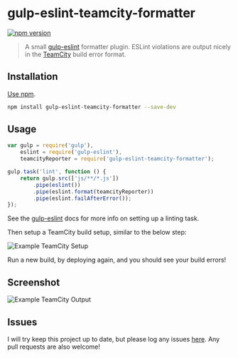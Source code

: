 # gulp-eslint-teamcity-formatter
[![npm version](https://badge.fury.io/js/gulp-eslint-teamcity-formatter.svg)](http://badge.fury.io/js/gulp-eslint-teamcity-formatter)

> A small [gulp-eslint](https://github.com/adametry/gulp-eslint) formatter plugin.
ESLint violations are output nicely in the
[TeamCity](https://www.jetbrains.com/teamcity/) build error format.

## Installation

[Use npm](https://docs.npmjs.com/cli/install).

```sh
npm install gulp-eslint-teamcity-formatter --save-dev
```

## Usage

```javascript
var gulp = require('gulp'),
    eslint = require('gulp-eslint'),
    teamcityReporter = require('gulp-eslint-teamcity-formatter');

gulp.task('lint', function () {
    return gulp.src(['js/**/*.js'])
        .pipe(eslint())
        .pipe(eslint.format(teamcityReporter))
        .pipe(eslint.failAfterError());
});
```
See the [gulp-eslint](https://github.com/adametry/gulp-eslint#usage) docs for
more info on setting up a linting task.

Then setup a TeamCity build setup, similar to the below step:

![Example TeamCity Setup](https://i.imgur.com/j7qMSYg.jpg)

Run a new build, by deploying  again, and you should see your build errors!

## Screenshot

![Example TeamCity Output](https://i.imgur.com/DkwEPEN.jpg)

## Issues

I will try keep this project up to date, but please log any issues
[here](https://github.com/andreogle/gulp-eslint-teamcity-formatter/issues).
Any pull requests are also welcome!
